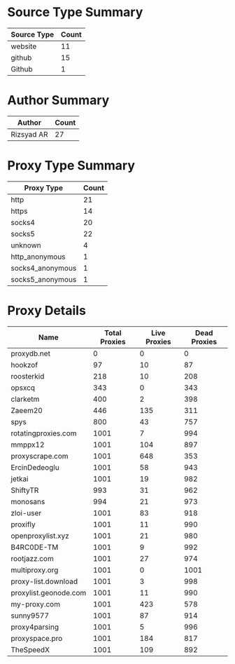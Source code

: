 # Source Type Summary

| Source Type | Count |
|-------------|-------|
| website | 11 |
| github | 15 |
| Github | 1 |


# Author Summary

| Author | Count |
|--------|-------|
| Rizsyad AR | 27 |


# Proxy Type Summary

| Proxy Type | Count |
|------------|-------|
| http | 21 |
| https | 14 |
| socks4 | 20 |
| socks5 | 22 |
| unknown | 4 |
| http_anonymous | 1 |
| socks4_anonymous | 1 |
| socks5_anonymous | 1 |


# Proxy Details

| Name | Total Proxies | Live Proxies | Dead Proxies |
|------|---------------|--------------|---------------|
| proxydb.net | 0 | 0 | 0 |
| hookzof | 97 | 10 | 87 |
| roosterkid | 218 | 10 | 208 |
| opsxcq | 343 | 0 | 343 |
| clarketm | 400 | 2 | 398 |
| Zaeem20 | 446 | 135 | 311 |
| spys | 800 | 43 | 757 |
| rotatingproxies.com | 1001 | 7 | 994 |
| mmppx12 | 1001 | 104 | 897 |
| proxyscrape.com | 1001 | 648 | 353 |
| ErcinDedeoglu | 1001 | 58 | 943 |
| jetkai | 1001 | 19 | 982 |
| ShiftyTR | 993 | 31 | 962 |
| monosans | 994 | 21 | 973 |
| zloi-user | 1001 | 83 | 918 |
| proxifly | 1001 | 11 | 990 |
| openproxylist.xyz | 1001 | 21 | 980 |
| B4RC0DE-TM | 1001 | 9 | 992 |
| rootjazz.com | 1001 | 27 | 974 |
| multiproxy.org | 1001 | 0 | 1001 |
| proxy-list.download | 1001 | 3 | 998 |
| proxylist.geonode.com | 1001 | 11 | 990 |
| my-proxy.com | 1001 | 423 | 578 |
| sunny9577 | 1001 | 87 | 914 |
| proxy4parsing | 1001 | 5 | 996 |
| proxyspace.pro | 1001 | 184 | 817 |
| TheSpeedX | 1001 | 109 | 892 |
